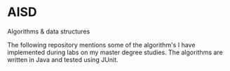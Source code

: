 # AISD
Algorithms &amp; data structures

The following repository mentions some of the algorithm's I have implemented during labs on my master degree studies. The algorithms are written in Java and tested using JUnit.

